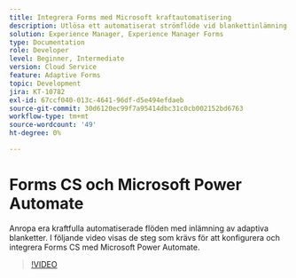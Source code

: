 ```yaml
---
title: Integrera Forms med Microsoft kraftautomatisering
description: Utlösa ett automatiserat strömflöde vid blankettinlämning
solution: Experience Manager, Experience Manager Forms
type: Documentation
role: Developer
level: Beginner, Intermediate
version: Cloud Service
feature: Adaptive Forms
topic: Development
jira: KT-10782
exl-id: 67ccf040-013c-4641-96df-d5e494efdaeb
source-git-commit: 30d6120ec99f7a95414dbc31c0cb002152bd6763
workflow-type: tm+mt
source-wordcount: '49'
ht-degree: 0%

---
```


# Forms CS och Microsoft Power Automate

Anropa era kraftfulla automatiserade flöden med inlämning av adaptiva blanketter. I följande video visas de steg som krävs för att konfigurera och integrera Forms CS med Microsoft Power Automate.

>[!VIDEO](https://video.tv.adobe.com/v/345675?quality=12&learn=on)
